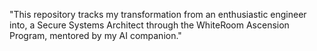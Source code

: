 "This repository tracks my transformation from an enthusiastic engineer into,
a Secure Systems Architect through the WhiteRoom Ascension Program, mentored by my AI companion."
